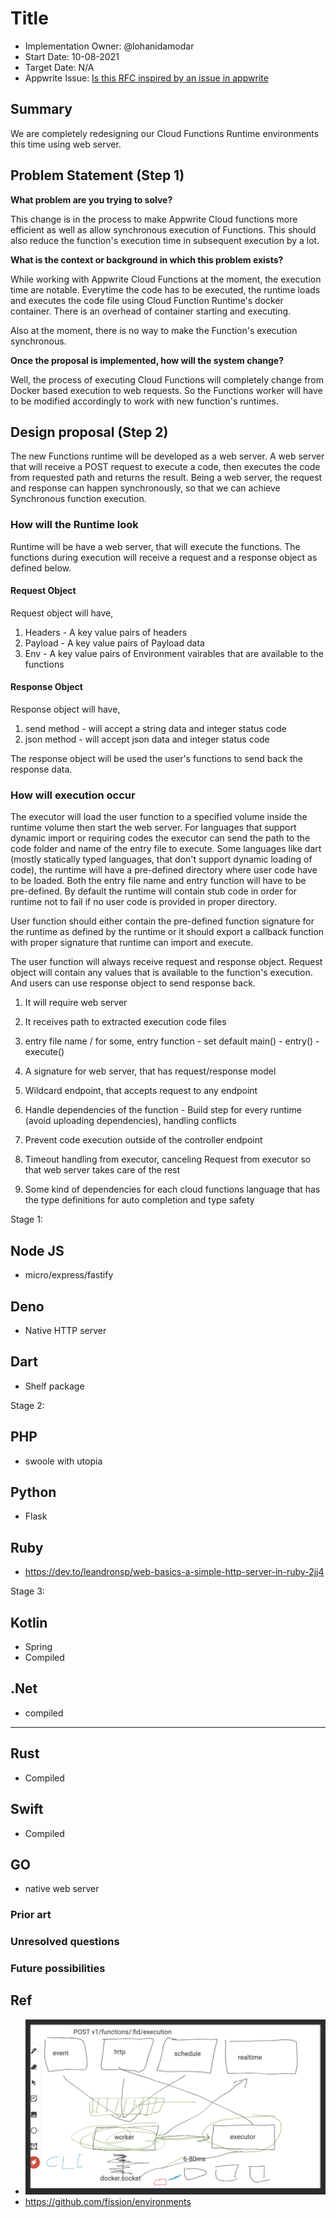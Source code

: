 # Title <!-- What do you want to call your `awesome_feature`? -->

- Implementation Owner: @lohanidamodar
- Start Date: 10-08-2021
- Target Date: N/A
- Appwrite Issue:
  [Is this RFC inspired by an issue in appwrite](https://github.com/appwrite/appwrite/issues/)

## Summary

[summary]: #summary

<!-- Brief explanation of the proposed contribution. Write your answer below. -->
We are completely redesigning our Cloud Functions Runtime environments this time using web server.

## Problem Statement (Step 1)

[problem-statement]: #problem-statement

**What problem are you trying to solve?**

<!-- Write your answer below. -->

This change is in the process to make Appwrite Cloud functions more efficient as well as allow synchronous execution of Functions. This should also reduce the function's execution time in subsequent execution by a lot.

**What is the context or background in which this problem exists?**

<!-- Write your answer below. -->

While working with Appwrite Cloud Functions at the moment, the execution time are notable. Everytime the code has to be executed, the runtime loads and executes the code file using Cloud Function Runtime's docker container. There is an overhead of container starting and executing.

Also at the moment, there is no way to make the Function's execution synchronous.

**Once the proposal is implemented, how will the system change?**

<!-- Write your answer below. -->

Well, the process of executing Cloud Functions will completely change from Docker based execution to web requests. So the Functions worker will have to be modified accordingly to work with new function's runtimes.

<!-- Please avoid discussing your proposed solution. -->

## Design proposal (Step 2)

[design-proposal]: #design-proposal

<!--
This is the technical portion of the RFC. Explain the design in sufficient detail keeping in mind the following:

- Its interaction with other parts of the system is clear
- It is reasonably clear how the contribution would be implemented
- Dependencies on libraries, tools, projects or work that isn't yet complete
- New API routes that need to be created or modifications to the existing routes (if needed)
- Any breaking changes and ways in which we can ensure backward compatibility.
- Use Cases
- Goals
- Deliverables
- Changes to documentation
- Ways to scale the solution

Ensure that you include examples, code-snippets etc. to allow the community to understand the proposed solution. **It would be best if the examples use naming conventions that you intend to use during the actual implementation so that changes can be suggested early on during the development.**

Write your answer below.

-->

The new Functions runtime will be developed as a web server. A web server that will receive a POST request to execute a code, then executes the code from requested path and returns the result. Being a web server, the request and response can happen synchronously, so that we can achieve Synchronous function execution.

### How will the Runtime look

Runtime will be have a web server, that will execute the functions. The functions during execution will receive a request and a response object as defined below.

#### Request Object

Request object will have,
1. Headers - A key value pairs of headers
2. Payload - A key value pairs of Payload data
3. Env - A key value pairs of Environment vairables that are available to the functions

#### Response Object

Response object will have,
   1. send method - will accept a string data and integer status code
   2. json method - will accept json data and integer status code

The response object will be used the user's functions to send back the response data.

### How will execution occur

The executor will load the user function to a specified volume inside the runtime volume then start the web server. For languages that support dynamic import or requiring codes the executor can send the path to the code folder and name of the entry file to execute.
Some languages like dart (mostly statically typed languages, that don't support dynamic loading of code), the runtime will have a pre-defined directory where user code have to be loaded. Both the entry file name and entry function will have to be pre-defined. By default the runtime will contain stub code in order for runtime not to fail if no user code is provided in proper directory.

User function should either contain the pre-defined function signature for the runtime as defined by the runtime or it should export a callback function with proper signature that runtime can import and execute.

The user function will always receive request and response object. Request object will contain any values that is available to the function's execution. And users can use response object to send response back.

1. It will require web server
2. It receives path to extracted execution code files
3.  entry file name / for some, entry function - set default main() - entry() - execute()
4.  A signature for web server, that has request/response model
5.  Wildcard endpoint, that accepts request to any endpoint
6.  Handle dependencies of the function - Build step for every runtime (avoid uploading dependencies), handling conflicts
7.  Prevent code execution outside of the controller endpoint
8.  Timeout handling from executor, canceling Request from executor so that web server takes care of the rest


1. Some kind of dependencies for each cloud functions language that has the type definitions for auto completion and type safety

Stage 1:
## Node JS
- micro/express/fastify

## Deno
- Native HTTP server

## Dart
- Shelf package

Stage 2:
## PHP
- swoole with utopia

## Python
- Flask

## Ruby
- https://dev.to/leandronsp/web-basics-a-simple-http-server-in-ruby-2jj4

Stage 3:
## Kotlin
- Spring
- Compiled

## .Net
- compiled

---

## Rust
- Compiled

## Swift
- Compiled

## GO
- native web server

### Prior art

[prior-art]: #prior-art

<!--

Discuss prior art, both the good and the bad, in relation to this proposal. A
few examples of what this can include are:

- Does this functionality exist in other software and what experience has their
  community had?
- For other teams: What lessons can we learn from what other communities have
  done here?
- Papers: Are there any published papers or great posts that discuss this? If
  you have some relevant papers to refer to, this can serve as a more detailed
  theoretical background.

This section is intended to encourage you as an author to think about the
lessons from other software, provide readers of your RFC with a fuller picture.
If there is no prior art, that is fine - your ideas are interesting to us
whether they are brand new or if it is an adaptation from other software.

Write your answer below.
-->

### Unresolved questions

[unresolved-questions]: #unresolved-questions

<!-- What parts of the design do you expect to resolve through the RFC process before this gets merged? -->

<!-- Write your answer below. -->

### Future possibilities

[future-possibilities]: #future-possibilities

<!-- This is also a good place to "dump ideas", if they are out of scope for the RFC you are writing but otherwise related. -->

<!-- Write your answer below. -->

## Ref

- ![Runtime Execution](2021-07-27-14-05-42.png)
- https://github.com/fission/environments